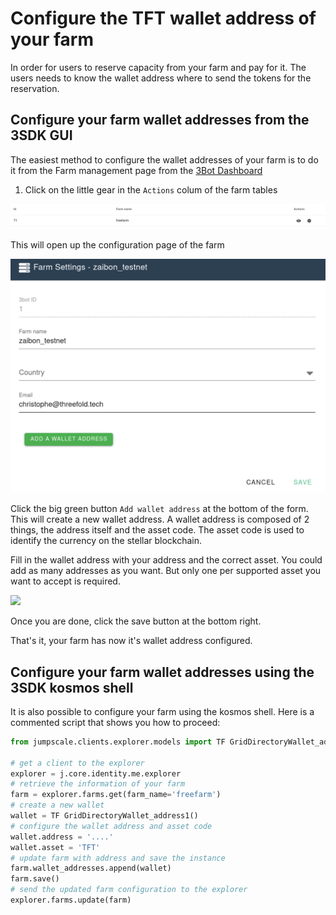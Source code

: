 # Configure the TFT wallet address of your farm

In order for users to reserve capacity from your farm and pay for it. The users needs to know the wallet address where to send the tokens for the reservation.

## Configure your farm wallet addresses from the 3SDK GUI

The easiest method to configure the wallet addresses of your farm is to do it from the Farm management page from the [3Bot Dashboard](3bot_farm_mgmt.md)

1. Click on the little gear in the `Actions` colum of the farm tables

![farm table](./img/farm_table_configure.png)

This will open up the configuration page of the farm

![farm configuration](./img/farm_configuration.png)

Click the big green button `Add wallet address` at the bottom of the form. This will create a new wallet address.
A wallet address is composed of 2 things, the address itself and the asset code. The asset code is used to identify the currency on the stellar blockchain.

Fill in the wallet address with your address and the correct asset. You could add as many addresses as you want. But only one per supported asset you want to accept is required.

![](freefarm_wallet_assets.png)

Once you are done, click the save button at the bottom right.

That's it, your farm has now it's wallet address configured.

## Configure your farm wallet addresses using the 3SDK kosmos shell

It is also possible to configure your farm using the kosmos shell.
Here is a commented script that shows you how to proceed:

```python
from jumpscale.clients.explorer.models import TF GridDirectoryWallet_address1      

# get a client to the explorer
explorer = j.core.identity.me.explorer
# retrieve the information of your farm
farm = explorer.farms.get(farm_name='freefarm')
# create a new wallet
wallet = TF GridDirectoryWallet_address1()
# configure the wallet address and asset code
wallet.address = '....'
wallet.asset = 'TFT'
# update farm with address and save the instance
farm.wallet_addresses.append(wallet)
farm.save()
# send the updated farm configuration to the explorer
explorer.farms.update(farm)
```
